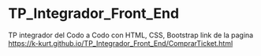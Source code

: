 # TP_Integrador_Front_End
TP integrador del Codo a Codo con HTML, CSS, Bootstrap 
link de la pagina
https://k-kurt.github.io/TP_Integrador_Front_End/ComprarTicket.html
